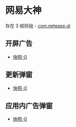 # 网易大神

存在 3 规则组 - [com.netease.gl](/src/apps/com.netease.gl.ts)

## 开屏广告

- [快照-0](https://gkd-kit.gitee.io/import/12883227)

## 更新弹窗

- [快照-0](https://gkd-kit.songe.li/import/12883135)

## 应用内广告弹窗

- [快照-0](https://gkd-kit.gitee.io/import/12883277)
